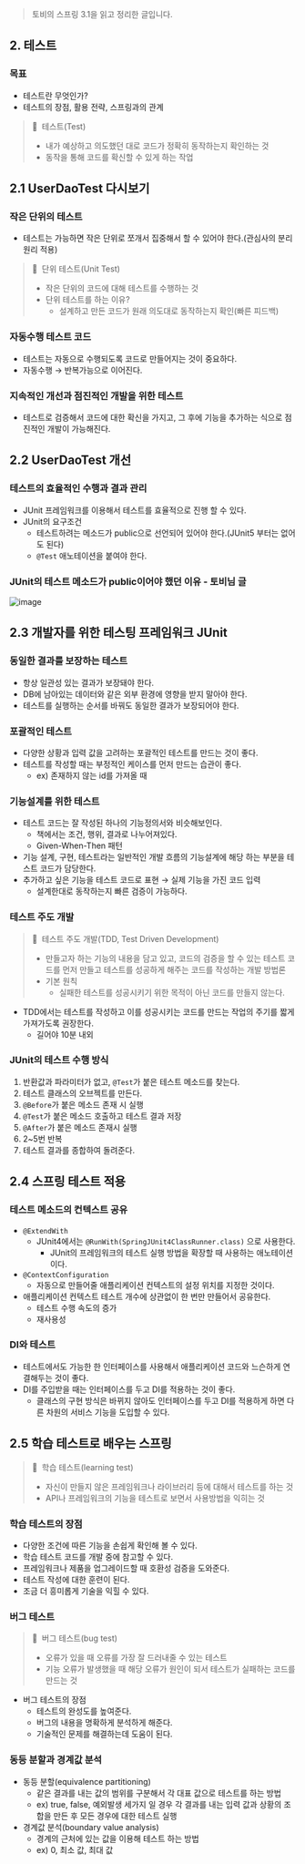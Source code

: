 > 토비의 스프링 3.1을 읽고 정리한 글입니다.
>

## 2. 테스트

### 목표

- 테스트란 무엇인가?
- 테스트의 장점, 활용 전략, 스프링과의 관계

> 📌  테스트(Test)
> 
> - 내가 예상하고 의도했던 대로 코드가 정확히 동작하는지 확인하는 것
> - 동작을 통해 코드를 확신할 수 있게 하는 작업

## 2.1 UserDaoTest 다시보기

### 작은 단위의 테스트

- 테스트는 가능하면 작은 단위로 쪼개서 집중해서 할 수 있어야 한다.(관심사의 분리 원리 적용)

> 📌  단위 테스트(Unit Test)
> 
> - 작은 단위의 코드에 대해 테스트를 수행하는 것
> - 단위 테스트를 하는 이유?
>     - 설계하고 만든 코드가 원래 의도대로 동작하는지 확인(빠른 피드백)

### 자동수행 테스트 코드

- 테스트는 자동으로 수행되도록 코드로 만들어지는 것이 중요하다.
- 자동수행 → 반복가능으로 이어진다.

### 지속적인 개선과 점진적인 개발을 위한 테스트

- 테스트로 검증해서 코드에 대한 확신을 가지고, 그 후에 기능을 추가하는 식으로 점진적인 개발이 가능해진다.

## 2.2 UserDaoTest 개선

### 테스트의 효율적인 수행과 결과 관리

- JUnit 프레임워크를 이용해서 테스트를 효율적으로 진행 할 수 있다.
- JUnit의 요구조건
    - 테스트하려는 메소드가 public으로 선언되어 있어야 한다.(JUnit5 부터는 없어도 된다)
    - `@Test` 애노테이션을 붙여야 한다.

### JUnit의 테스트 메소드가 public이어야 했던 이유 - 토비님 글

![image](https://user-images.githubusercontent.com/58586537/168466553-d54199bb-67ae-4226-8134-21a7bc26df2a.png)

## 2.3 개발자를 위한 테스팅 프레임워크 JUnit

### 동일한 결과를 보장하는 테스트

- 항상 일관성 있는 결과가 보장돼야 한다.
- DB에 남아있는 데이터와 같은 외부 환경에 영향을 받지 말아야 한다.
- 테스트를 실행하는 순서를 바꿔도 동일한 결과가 보장되어야 한다.

### 포괄적인 테스트

- 다양한 상황과 입력 값을 고려하는 포괄적인 테스트를 만드는 것이 좋다.
- 테스트를 작성할 때는 부정적인 케이스를 먼저 만드는 습관이 좋다.
    - ex) 존재하지 않는 id를 가져올 때
    

### 기능설계를 위한 테스트

- 테스트 코드는 잘 작성된 하나의 기능정의서와 비슷해보인다.
    - 책에서는 조건, 행위, 결과로 나누어져있다.
    - Given-When-Then 패턴
- 기능 설계, 구현, 테스트라는 일반적인 개발 흐름의 기능설계에 해당 하는 부분을 테스트 코드가 담당한다.
- 추가하고 싶은 기능을 테스트 코드로 표현 → 실제 기능을 가진 코드 입력
    - 설계한대로 동작하는지 빠른 검증이 가능하다.

### 테스트 주도 개발

> 📌  테스트 주도 개발(TDD, Test Driven Development)
> 
> - 만들고자 하는 기능의 내용을 담고 있고, 코드의 검증을 할 수 있는 테스트 코드를 먼저 만들고 테스트를 성공하게 해주는 코드를 작성하는 개발 방법론
> - 기본 원칙
>     - 실패한 테스트를 성공시키기 위한 목적이 아닌 코드를 만들지 않는다.
- TDD에서는 테스트를 작성하고 이를 성공시키는 코드를 만드는 작업의 주기를 짧게 가져가도록 권장한다.
    - 길어야 10분 내외

### JUnit의 테스트 수행 방식

1. 반환값과 파라미터가 없고, `@Test`가 붙은 테스트 메소드를 찾는다.
2. 테스트 클래스의 오브젝트를 만든다.
3. `@Before`가 붙은 메소드 존재 시 실행
4. `@Test`가 붙은 메소드 호출하고 테스트 결과 저장
5. `@After`가 붙은 메소드 존재시 실행
6. 2~5번 반복
7. 테스트 결과를 종합하여 돌려준다.

## 2.4 스프링 테스트 적용

### 테스트 메소드의 컨텍스트 공유

- `@ExtendWith`
    - JUnit4에서는 `@RunWith(SpringJUnit4ClassRunner.class)` 으로 사용한다.
        - JUnit의 프레임워크의 테스트 실행 방법을 확장할 때 사용하는 애노테이션이다.
- `@ContextConfiguration`
    - 자동으로 만들어줄 애플리케이션 컨텍스트의 설정 위치를 지정한 것이다.
- 애플리케이션 컨텍스트 테스트 개수에 상관없이 한 번만 만들어서 공유한다.
    - 테스트 수행 속도의 증가
    - 재사용성

### DI와 테스트

- 테스트에서도 가능한 한 인터페이스를 사용해서 애플리케이션 코드와 느슨하게 연결해두는 것이 좋다.
- DI를 주입받을 때는 인터페이스를 두고 DI를 적용하는 것이 좋다.
    - 클래스의 구현 방식은 바뀌지 않아도 인터페이스를 두고 DI를 적용하게 하면 다른 차원의 서비스 기능을 도입할 수 있다.

## 2.5 학습 테스트로 배우는 스프링

> 📌  학습 테스트(learning test)
> 
> - 자신이 만들지 않은 프레임워크나 라이브러리 등에 대해서 테스트를 하는 것
> - API나 프레임워크의 기능을 테스트로 보면서 사용방법을 익히는 것

### 학습 테스트의 장점

- 다양한 조건에 따른 기능을 손쉽게 확인해 볼 수 있다.
- 학습 테스트 코드를 개발 중에 참고할 수 있다.
- 프레임워크나 제품을 업그레이드할 때 호환성 검증을 도와준다.
- 테스트 작성에 대한 훈련이 된다.
- 조금 더 흥미롭게 기술을 익힐 수 있다.

### 버그 테스트

> 📌  버그 테스트(bug test)
> 
> - 오류가 있을 때 오류를 가장 잘 드러내줄 수 있는 테스트
> - 기능 오류가 발생했을 때 해당 오류가 원인이 되서 테스트가 실패하는 코드를 만드는 것
- 버그 테스트의 장점
    - 테스트의 완성도를 높여준다.
    - 버그의 내용을 명확하게 분석하게 해준다.
    - 기술적인 문제를 해결하는데 도움이 된다.

### 동등 분할과 경계값 분석

- 동등 분할(equivalence partitioning)
    - 같은 결과를 내는 값의 범위를 구분해서 각 대표 값으로 테스트를 하는 방법
    - ex) true, false, 예외발생 세가지 일 경우 각 결과를 내는 입력 값과 상황의 조합을 만든 후 모든 경우에 대한 테스트 실행
- 경계값 분석(boundary value analysis)
    - 경계의 근처에 있는 값을 이용해 테스트 하는 방법
    - ex) 0, 최소 값, 최대 값
